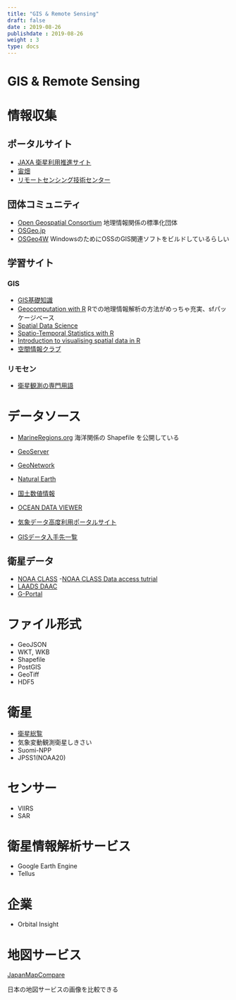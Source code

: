 ```yaml
---
title: "GIS & Remote Sensing"
draft: false
date : 2019-08-26
publishdate : 2019-08-26
weight : 3
type: docs
---
```



# GIS & Remote Sensing

# 情報収集

## ポータルサイト

- [JAXA 衛星利用推進サイト](http://www.sapc.jaxa.jp/)
- [宙畑](https://sorabatake.jp/)
- [リモートセンシング技術センター](https://www.restec.or.jp/)

## 団体コミュニティ

- [Open Geospatial Consortium](http://www.opengeospatial.org/) 地理情報関係の標準化団体
- [OSGeo.jp](https://www.osgeo.jp/)
- [OSGeo4W](http://trac.osgeo.org/osgeo4w/wiki/OSGeo4W_jp) WindowsのためにOSSのGIS関連ソフトをビルドしているらしい

## 学習サイト

### GIS

- [GIS基礎知識](https://www.esrij.com/gis-guide/)
- [Geocomputation with R](https://geocompr.robinlovelace.net/) Rでの地理情報解析の方法がめっちゃ充実、sfパッケージベース
- [Spatial Data Science](https://keen-swartz-3146c4.netlify.com/index.html)
- [Spatio-Temporal Statistics with R](https://spacetimewithr.org/)
- [Introduction to visualising spatial data in R](https://cran.r-project.org/doc/contrib/intro-spatial-rl.pdf)
- [空間情報クラブ](http://club.informatix.co.jp/)

### リモセン

- [衛星観測の専門用語](http://www.mri-jma.go.jp/Dep/sv/3ken/shinmoe2011/sar/man/sar_man.pdf)


# データソース

- [MarineRegions.org](http://www.marineregions.org/downloads.php) 海洋関係の Shapefile を公開している
- [GeoServer](http://geoserver.org/)
- [GeoNetwork](https://geonetwork-opensource.org/)
- [Natural Earth](http://www.naturalearthdata.com/)
- [国土数値情報](http://nlftp.mlit.go.jp/ksj/)
- [OCEAN DATA VIEWER](https://data.unep-wcmc.org/about)
- [気象データ高度利用ポータルサイト](https://www.data.jma.go.jp/developer/index.html)

- [GISデータ入手先一覧](https://kanji14134.github.io/blog/2018/12/gis%E3%83%87%E3%83%BC%E3%82%BF%E5%85%A5%E6%89%8B%E5%85%88%E4%B8%80%E8%A6%A7/)

## 衛星データ

- [NOAA CLASS](https://www.bou.class.noaa.gov/saa/products/welcome)
    -[NOAA CLASS Data access tutrial](https://www.avl.class.noaa.gov/notification/pdfs/CLASS%20Data%20Access%20Tutorial_042015.pdf)
- [LAADS DAAC](https://ladsweb.modaps.eosdis.nasa.gov/)
- [G-Portal](https://gportal.jaxa.jp/gpr/)


# ファイル形式

- GeoJSON
- WKT, WKB
- Shapefile
- PostGIS
- GeoTiff
- HDF5


# 衛星

- [衛星総覧](https://www.restec.or.jp/satellite)
- 気象変動観測衛星しきさい
- Suomi-NPP
- JPSS1(NOAA20)

# センサー

- VIIRS
- SAR


# 衛星情報解析サービス

- Google Earth Engine
- Tellus

# 企業

- Orbital Insight

# 地図サービス

[JapanMapCompare](https://mapcompare.jp/3/14/35.6795/139.7672/tPale/osm/tOrt)

日本の地図サービスの画像を比較できる
